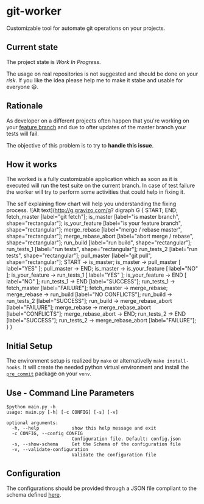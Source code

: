 # git-worker
Customizable tool for automate git operations on your projects.

## Current state
The project state is *Work In Progress*.

The usage on real repositories is not suggested and should be done on your *risk*. If you like the idea please help me to make it stabe and usable for everyone :smiley:.

## Rationale
As developer on a different projects often happen that you're working on your [feature branch](https://www.atlassian.com/git/tutorials/comparing-workflows/feature-branch-workflow) and due to ofter updates of the master branch your tests will fail.

The objective of this problem is to try to **handle this issue**.

## How it works
The worked is a fully customizable application which as soon as it is executed will run the test suite on the current branch. In case of test failure the worker will try to perform some activities that could help in fixing it.

The self explaining flow chart will help you understanding the fixing process.
![Alt text](http://g.gravizo.com/g?
digraph G {
   START;
   END;
   fetch_master [label="git fetch"];
   is_master [label="is master branch", shape="rectangular"];
   is_your_feature [label="is your feature branch", shape="rectangular"];
   merge_rebase [label="merge / rebase master", shape="rectangular"];
   merge_rebase_abort [label="abort merge / rebase", shape="rectangular"];
   run_build [label="run build", shape="rectangular"];
   run_tests_1 [label="run tests", shape="rectangular"];
   run_tests_2 [label="run tests", shape="rectangular"];
   pull_master [label="git pull", shape="rectangular"];
   START -> is_master;
  is_master -> pull_master [ label="YES" ];
  pull_master -> END;
  is_master -> is_your_feature [ label="NO" ];
  is_your_feature -> run_tests_1 [ label="YES" ];
  is_your_feature -> END [ label="NO" ];
  run_tests_1 -> END [label="SUCCESS"];
  run_tests_1 -> fetch_master [label="FAILURE"];
  fetch_master -> merge_rebase;
  merge_rebase -> run_build [label="NO CONFLICTS"];
  run_build -> run_tests_2 [label="SUCCESS"];
  run_build -> merge_rebase_abort [label="FAILURE"];
  merge_rebase -> merge_rebase_abort [label="CONFLICTS"];
  merge_rebase_abort -> END;
  run_tests_2 -> END [label="SUCCESS"];
  run_tests_2 -> merge_rebase_abort [label="FAILURE"];
}
)

## Initial Setup
The environment setup is realized by ``make`` or alternativelly ``make install-hooks``. It will create the needed python virtual environment and install the [``pre_commit``](https://github.com/pre-commit/pre-commit) package on your ``venv``.

## Use - Command Line Parameters
```
$python main.py -h
usage: main.py [-h] [-c CONFIG] [-s] [-v]

optional arguments:
  -h, --help            show this help message and exit
  -c CONFIG, --config CONFIG
                        Configuration file. Default: config.json
  -s, --show-schema     Get the Schema of the configuration file
  -v, --validate-configuration
                        Validate the configuration file
```

## Configuration
The configurations should be provided through a JSON file compliant to the schema defined [here](src/configuration.json.schema).

